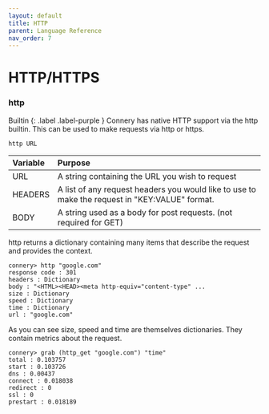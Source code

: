 ```yaml
---
layout: default
title: HTTP
parent: Language Reference 
nav_order: 7
---
```


# HTTP/HTTPS

### http
Builtin 
{: .label .label-purple }
Connery has native HTTP support via the http builtin. This can be used to make requests via http or https.
```
http URL 
``` 

| Variable            | Purpose                                                                                       |
|:--------------------|:----------------------------------------------------------------------------------------------|
| URL                 | A string containing the URL you wish to request                                               |
| HEADERS             | A list of any request headers you would like to use to make the request in "KEY:VALUE" format.|
| BODY                | A string used as a body for post requests. (not required for GET)                             |
 
http returns a dictionary containing many items that describe the request and provides the context.
```
connery> http "google.com"
response code : 301
headers : Dictionary
body : "<HTML><HEAD><meta http-equiv="content-type" ...
size : Dictionary
speed : Dictionary
time : Dictionary
url : "google.com"
```
As you can see size, speed and time are themselves dictionaries. They contain metrics about the request.
```
connery> grab (http_get "google.com") "time"
total : 0.103757
start : 0.103726
dns : 0.00437
connect : 0.018038
redirect : 0
ssl : 0
prestart : 0.018189
```